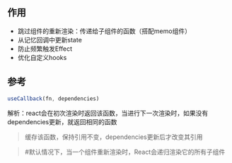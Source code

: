 ## 作用

- 跳过组件的重新渲染：传递给子组件的函数（搭配memo组件）
- 从记忆回调中更新state
- 防止频繁触发Effect
- 优化自定义hooks

## 参考

```jsx
useCallback(fn, dependencies)
```

解析：react会在初次渲染时返回该函数，当进行下一次渲染时，如果没有dependencies更新，就返回相同的函数

>缓存该函数，保持引用不变，dependencies更新后才改变其引用

>#默认情况下，当一个组件重新渲染时，React会递归渲染它的所有子组件